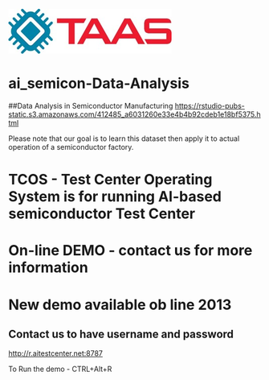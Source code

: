 ![Demo Application Map](https://raw.githubusercontent.com/aimwts/aiTAAS-Edge/master/Taas_logo_s.jpg "Demo Application Map")

# ai_semicon-Data-Analysis

##Data Analysis in Semiconductor Manufacturing 
https://rstudio-pubs-static.s3.amazonaws.com/412485_a6031260e33e4b4b92cdeb1e18bf5375.html

Please note that our goal is to learn this dataset then apply it to actual operation of a semiconductor factory. 

# TCOS - Test Center Operating System is for running AI-based semiconductor Test Center

# On-line DEMO - contact us for more information

# New demo available ob line 2013

## Contact us to have username and password

http://r.aitestcenter.net:8787

To Run the demo - CTRL+Alt+R 


